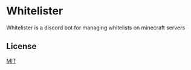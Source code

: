 # Whitelister

Whitelister is a discord bot for managing whitelists on minecraft servers

## License
[MIT](https://choosealicense.com/licenses/mit/)